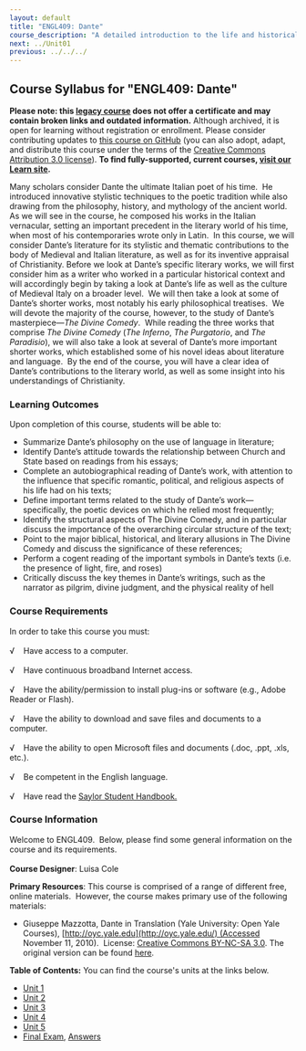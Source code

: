 ```yaml
---
layout: default
title: "ENGL409: Dante"
course_description: "A detailed introduction to the life and historical and cultural contexts of the Italian poet Dante Alighieri, including a close examination of his masterpiece The Divine Comedy."
next: ../Unit01
previous: ../../../
---
```

Course Syllabus for "ENGL409: Dante"
------------------------------------

**Please note: this [legacy course](https://sayloracademy.zendesk.com/hc/en-us/articles/206089967) does not offer a certificate and may contain 
broken links and outdated information.** Although archived, it is open 
for learning without registration or enrollment. Please consider contributing 
updates to [this course on GitHub](https://github.com/saylordotorg/course_engl409) 
(you can also adopt, adapt, and distribute this course under the terms of 
the [Creative Commons Attribution 3.0 license](http://creativecommons.org/licenses/by/3.0/)). **To find fully-supported, current courses, [visit our 
Learn site](https://learn.saylor.org).**

Many scholars consider Dante the ultimate Italian poet of his time.  He
introduced innovative stylistic techniques to the poetic tradition while
also drawing from the philosophy, history, and mythology of the ancient
world.  As we will see in the course, he composed his works in the
Italian vernacular, setting an important precedent in the literary world
of his time, when most of his contemporaries wrote only in Latin.  In
this course, we will consider Dante’s literature for its stylistic and
thematic contributions to the body of Medieval and Italian literature,
as well as for its inventive appraisal of Christianity. Before we look
at Dante’s specific literary works, we will first consider him as a
writer who worked in a particular historical context and will
accordingly begin by taking a look at Dante’s life as well as the
culture of Medieval Italy on a broader level.  We will then take a look
at some of Dante’s shorter works, most notably his early philosophical
treatises.  We will devote the majority of the course, however, to the
study of Dante’s masterpiece—*The Divine Comedy*.  While reading the
three works that comprise *The Divine Comedy* (*The Inferno*, *The
Purgatorio*, and *The Paradisio*), we will also take a look at several
of Dante’s more important shorter works, which established some of his
novel ideas about literature and language.  By the end of the course,
you will have a clear idea of Dante’s contributions to the literary
world, as well as some insight into his understandings of Christianity.

### Learning Outcomes

Upon completion of this course, students will be able to:  
  

-   Summarize Dante’s philosophy on the use of language in literature;
-   Identify Dante’s attitude towards the relationship between Church
    and State based on readings from his essays;
-   Complete an autobiographical reading of Dante’s work, with attention
    to the influence that specific romantic, political, and religious
    aspects of his life had on his texts;
-   Define important terms related to the study of Dante’s
    work—specifically, the poetic devices on which he relied most
    frequently;
-   Identify the structural aspects of The Divine Comedy, and in
    particular discuss the importance of the overarching circular
    structure of the text;
-   Point to the major biblical, historical, and literary allusions in
    The Divine Comedy and discuss the significance of these references;
-   Perform a cogent reading of the important symbols in Dante’s texts
    (i.e. the presence of light, fire, and roses)
-   Critically discuss the key themes in Dante’s writings, such as the
    narrator as pilgrim, divine judgment, and the physical reality of
    hell

### Course Requirements

In order to take this course you must:  
    
 √    Have access to a computer.  
    
 √    Have continuous broadband Internet access.  
    
 √    Have the ability/permission to install plug-ins or software (e.g.,
Adobe Reader or Flash).  
    
 √    Have the ability to download and save files and documents to a
computer.  
    
 √    Have the ability to open Microsoft files and documents (.doc,
.ppt, .xls, etc.).  
    
 √    Be competent in the English language.  
        
 √    Have read the [Saylor Student
Handbook.](https://resources.saylor.org/wwwresources/archived/site/wp-content/uploads/2012/05/Saylor-StudentHandbook.pdf)

### Course Information

Welcome to ENGL409.  Below, please find some general information on the
course and its requirements.  
    
 **Course Designer**: Luisa Cole  
  
 **Primary Resources**: This course is comprised of a range of different
free, online materials.  However, the course makes primary use of the
following materials:

-   Giuseppe Mazzotta, Dante in Translation (Yale University: Open Yale
    Courses), [http://oyc.yale.edu](http://oyc.yale.edu/) (Accessed
    November 11, 2010).  License: [Creative Commons BY-NC-SA
    3.0](http://creativecommons.org/licenses/by-nc-sa/3.0/us/). The
    original version can be found
    [here](http://oyc.yale.edu/italian-language-and-literature/dante-in-translation/).

**Table of Contents:** You can find the course's units at the links below.

- [Unit 1](https://legacy.saylor.org/engl409/Unit01/)
- [Unit 2](https://legacy.saylor.org/engl409/Unit02/)
- [Unit 3](https://legacy.saylor.org/engl409/Unit03/)
- [Unit 4](https://legacy.saylor.org/engl409/Unit04/)
- [Unit 5](https://legacy.saylor.org/engl409/Unit05/)
- [Final Exam](http://saylordotorg.github.io/LegacyExams/ENGL/ENGL409/ENGL409-FinalExam.html), [Answers](http://saylordotorg.github.io/LegacyExams/ENGL/ENGL409/ENGL409-FinalExam-Answers.html)
